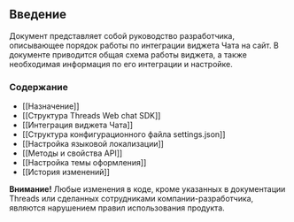 ## Введение

Документ представляет собой руководство разработчика, описывающее порядок работы по интеграции виджета Чата на сайт. В документе приводится общая схема работы виджета, а также необходимая информация по его интеграции и настройке.

### Содержание 
* [[Назначение]]
* [[Структура Threads Web chat SDK]]
* [[Интеграция виджета Чата]]
* [[Структура конфигурационного файла settings.json]]
* [[Настройка языковой локализации]]
* [[Методы и свойства API]]
* [[Настройка темы оформления]]
* [[История изменений]]  

**Внимание!** Любые изменения в коде, кроме указанных в документации Threads или сделанных сотрудниками компании-разработчика, являются нарушением правил использования продукта.
